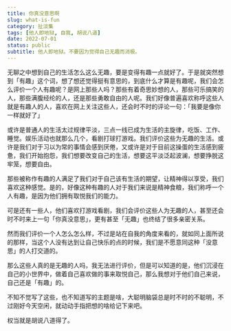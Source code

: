 ```yaml
---
title: 你真没意思啊
slug: what-is-fun
category: 扯淡集
tags: [他人即地狱, 自我, 胡说八道]
date: 2022-07-01
status: public
subtitle: 他人即地狱。不要因为觉得自己无趣而消极。
---
```


无聊之中想到自己的生活怎么这么无趣，要是变得有趣一点就好了。于是就突然想到「有趣」这个词，想了想还觉得挺有意思的，到底什么才算是有趣呢，我们会怎么评价一个人有趣呢？是网上那些人吗？那些有着奇思妙想的人，那些可乐搞笑的人，那些满腹经纶的人，还是那些勇敢自由的人呢。我们好像普遍喜欢称呼这些人就是有趣人的人，喜欢在网上关注这些人，还会时不时的评论一句：「我要是像你一样就好了」



或许是普通人的生活太过规律平淡，三点一线已成为生活的主旋律，吃饭、工作、睡觉。娱乐活动也就那么几个，看剧打球打游戏。我们评价这些为无趣的生活。或许是我们对于习以为常的事情会感到厌倦，又或许是对于目前这操蛋的生活感到疲惫，我们开始抱怨，我们想要改变自己的生活，想要这平淡泛起波澜，想要挣脱这牢笼，想要自由。



那些被称作有趣的人满足了我们对于自己该有生活的期望，让精神得以享受，我们喜欢这种感觉。是的，好像这种有趣的人对于我们来说是精神食粮，我们称呼一个人有趣，是因为他们拥有取悦我们的能力。



可是还有一些人，他们喜欢打游戏看剧，我们会评价这些人为无趣的人，甚至还会时不时来上一句「你真没意思」，更有甚至「无趣」也终结了很多亲密关系。



然而我们评价一个人怎么怎么样，不过是站在自我的角度来看的，就如同上面所说的那样，当这个人没有达到让自己快乐的点的时候，我们是不愿意同这种「没意思」的人打交道的。



那么这些人真的是无趣的人吗，我无法进行评价，但是可以知道的是，他们沉浸在自己的小世界中，做着自己喜欢做的事来取悦自己，那么我想对于他们自己来说，自己还是「有趣」的。



不知不觉写了这些，也不知道写的主题是啥，大聪明脑袋总是时不时的不聪明，不过刚好今天空闲，就动动手指把想的啥给记下来吧。



权当就是胡说八道得了。